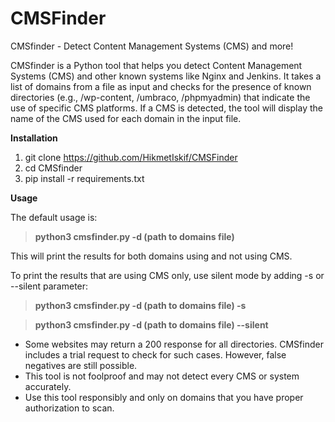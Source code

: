 # CMSFinder

CMSfinder - Detect Content Management Systems (CMS) and more!

CMSfinder is a Python tool that helps you detect Content Management Systems (CMS) and other known systems like Nginx and Jenkins. It takes a list of domains from a file as input and checks for the presence of known directories (e.g., /wp-content, /umbraco, /phpmyadmin) that indicate the use of specific CMS platforms. If a CMS is detected, the tool will display the name of the CMS used for each domain in the input file.

**Installation**
1. git clone https://github.com/HikmetIskif/CMSFinder
2. cd CMSfinder
3. pip install -r requirements.txt

**Usage**

The default usage is:
>**python3 cmsfinder.py -d (path to domains file)**

This will print the results for both domains using and not using CMS.

To print the results that are using CMS only, use silent mode by adding -s or --silent parameter:

>**python3 cmsfinder.py -d (path to domains file) -s**

>**python3 cmsfinder.py -d (path to domains file) --silent**

- Some websites may return a 200 response for all directories. CMSfinder includes a trial request to check for such cases. However, false negatives are still possible.
- This tool is not foolproof and may not detect every CMS or system accurately.
- Use this tool responsibly and only on domains that you have proper authorization to scan.
